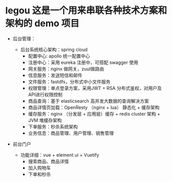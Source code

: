# legou 这是一个用来串联各种技术方案和架构的 demo 项目

- 后台管理：

  - 后台系统核心架构：spring cloud 
	- 配置中心: apollo 统一配置中心
	- 注册中心：采用 eureka 注册中，可搭配 swagger 使用
	- 网关服务：nginx 做网关，zuul做路由
	- 信息服务：发送短信和邮件
	- 文件服务：fastdfs，分布式中小文件服务
	- 权限管理：单点登录方案，采用JWT + RSA 分布式鉴权，对用户及API进行权限控制
	- 商品查询：基于 elasticsearch 高并发大数据的查询解决方案
	- 商品详情页加载：OpenResty （nginx + lua） 静态化 + 缓存架构
	- 缓存服务：nginx （分发层 + 应用层）缓存 + redis cluster 架构 + JVM 堆缓存架构
	- 下单服务：秒杀系统架构
	- 业务信息：商品管理、用户管理、销售管理
	
	


- 前台门户
  - 功能详细：vue + element ui + Vuetify
	- 搜索商品、商品详情
    - 加入购物车
    - 下单和秒杀
  
 
